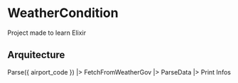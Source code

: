 # WeatherCondition

Project made to learn Elixir

## Arquitecture


Parse({ airport_code }) |> FetchFromWeatherGov |> ParseData |> Print Infos
